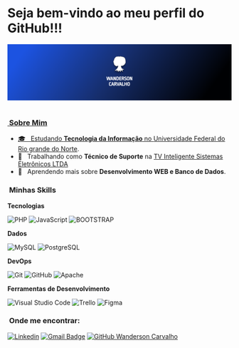 # Seja bem-vindo ao meu perfil do GitHub!!!

<div>
  <img align="center" src="https://github.com/WanCarvalho/WanCarvalho/blob/main/Banner-wanderson.svg"/>
  <br>
  <a href="https://github.com/WanCarvalho"/>
</div>

<br>

<h3>&nbsp;Sobre Mim</h3>

- 🎓 &nbsp; Estudando **Tecnologia da Informação** no <a href="https://www.metropoledigital.ufrn.br/portal/">Universidade Federal do Rio grande do Norte</a>.
- 💼 &nbsp; Trabalhando como **Técnico de Suporte** na <a href="tvin.com.br">TV Inteligente Sistemas Eletrônicos LTDA</a>
- 🌱 &nbsp; Aprendendo mais sobre **Desenvolvimento WEB e Banco de Dados**.

<h3>&nbsp;Minhas Skills</h3>

**Tecnologias**

  ![PHP](https://img.shields.io/badge/-PHP-333333?style=flat&logo=php)
  ![JavaScript](https://img.shields.io/badge/-JavaScript-333333?style=flat&logo=javascript)
  ![BOOTSTRAP](https://img.shields.io/badge/-BOOTSTRAP-333333?style=flat&logo=BOOTSTRAP&logoColor=563d7c)

**Dados**

  ![MySQL](https://img.shields.io/badge/-MySQL-333333?style=flat&logo=mysql)
  ![PostgreSQL](https://img.shields.io/badge/-PostgreSQL-333333?style=flat&logo=postgresql)

<!-- **Utilidades**

  ![Insomnia](https://img.shields.io/badge/-Insomnia-333333?style=flat&logo=insomnia)
  ![Postman](https://img.shields.io/badge/-Postman-333333?style=flat&logo=postman) -->

**DevOps**

  ![Git](https://img.shields.io/badge/-Git-333333?style=flat&logo=git)
  ![GitHub](https://img.shields.io/badge/-GitHub-333333?style=flat&logo=github)
  ![Apache](https://img.shields.io/badge/-ApacheServer-333333?style=flat&logo=apache)
  <!-- ![Docker](https://img.shields.io/badge/-Docker-333333?style=flat&logo=docker) -->

**Ferramentas de Desenvolvimento**

  ![Visual Studio Code](https://img.shields.io/badge/-Visual%20Studio%20Code-333333?style=flat&logo=visual-studio-code&logoColor=007ACC)
  ![Trello](https://img.shields.io/badge/-Trello-333333?style=flat&logo=trello&logoColor=007ACC)
  ![Figma](https://img.shields.io/badge/-Figma-333333?style=flat&logo=figma&logoColor=007ACC)

<h3>&nbsp;Onde me encontrar: </h3> 

[![Linkedin](https://img.shields.io/badge/-wancarvalho-blue?style=flat-square&logo=Linkedin&logoColor=white&link=https://www.linkedin.com/in/wancarvalho)](https://www.linkedin.com/in/wancarvalho)
[![Gmail Badge](https://img.shields.io/badge/-wandersoncarvalho.1501@email.com-006bed?style=flat-square&logo=Gmail&logoColor=white&link=mailto:wandersoncarvalho.1501@email.com)](mailto:wandersoncarvalho.1501@email.com)
[![GitHub Wanderson Carvalho](https://img.shields.io/github/followers/WandersonCarvalho?label=follow&style=social)](https://www.github.com/wancarvalho)
